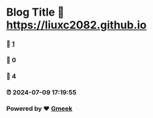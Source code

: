 # Blog Title :link: https://liuxc2082.github.io 
### :page_facing_up: [1](https://liuxc2082.github.io/tag.html) 
### :speech_balloon: 0 
### :hibiscus: 4 
### :alarm_clock: 2024-07-09 17:19:55 
### Powered by :heart: [Gmeek](https://github.com/Meekdai/Gmeek)
